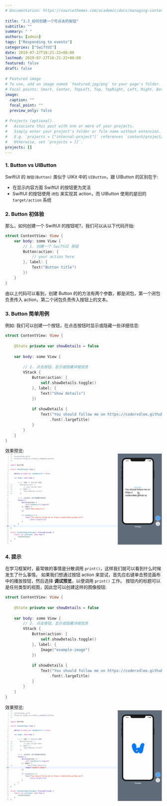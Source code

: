 ```yaml
---
# Documentation: https://sourcethemes.com/academic/docs/managing-content/

title: "3.3_如何创建一个可点击的按钮"
subtitle: ""
summary: " "
authors: [admin]
tags: ["Responding to events"]
categories: ["SwiftUI"]
date: 2019-07-27T16:21:22+08:00
lastmod: 2019-07-27T16:21:22+08:00
featured: false
draft: false

# Featured image
# To use, add an image named `featured.jpg/png` to your page's folder.
# Focal points: Smart, Center, TopLeft, Top, TopRight, Left, Right, BottomLeft, Bottom, BottomRight.
image:
  caption: ""
  focal_point: ""
  preview_only: false

# Projects (optional).
#   Associate this post with one or more of your projects.
#   Simply enter your project's folder or file name without extension.
#   E.g. `projects = ["internal-project"]` references `content/project/deep-learning/index.md`.
#   Otherwise, set `projects = []`.
projects: []
---
```


<!-- more -->
### 1. Button vs UIButton
SwiftUI 的 `按钮(Button)` 类似于 UIKit 中的 `UIButton`，跟 UIButton 的区别在于:

* 在显示内容方面 SwiftUI 的按钮更为灵活
* SwiftUI 的按钮使用 `闭包` 来实现其 action，而 UIButton 使用的是旧的 `target/action` 系统

### 2. Button 初体验
那么，如何创建一个 SwiftUI 的按钮呢?，我们可以从以下代码开始:
```swift
struct ContentView: View {
    var body: some View {
        // 1. 创建一个 SwiftUI 按钮
        Button(action: {
            // your action here
        }, label: {
            Text("Button title")
        })
    }
}
```
由以上代码可以看到，创建 Button 的的方法有两个参数，都是闭包，第一个闭包负责传入 action，第二个闭包负责传入按钮上的文本。

### 3. Button 简单用例
例如: 我们可以创建一个按钮，在点击按钮时显示或隐藏一些详细信息:
```swift
struct ContentView: View {
    
    @State private var showDetails = false
    
    var body: some View {
        
        // 2. 点击按钮，显示或隐藏详细信息
        VStack {
            Button(action: {
                self.showDetails.toggle()
            }, label: {
                Text("Show details")
            })
            
            if showDetails {
                Text("You should follow me on https://coderxdlee.github.io/")
                    .font(.largeTitle)
            }
        }
    }
}
```
效果预览:
![3.3_button_show_detail_information](img/3.3_button_show_detail_information.gif "Click button to show detail information")

### 4. 提示
在学习框架时，最常做的事情是分散调用 `print()`，这样我们就可以看到什么时候发生了什么事情。 如果我们想通过按钮 action 来尝试，首先应右键单击预览画布中的播放按钮，然后选择 **调试预览**，以便调用 `print()` 工作。
按钮内的标题可以是任何类型的视图，因此您可以创建这样的图像按钮:
```swift
struct ContentView: View {
    
    @State private var showDetails = false
    
    var body: some View {
        // 2. 点击按钮，显示或隐藏详细信息
        VStack {
            Button(action: {
                self.showDetails.toggle()
            }, label: {
                Image("example-image")
            })
            
            if showDetails {
                Text("You should follow me on https://coderxdlee.github.io/")
                    .font(.largeTitle)
            }
        }
    }
}
```
效果预览:
![3.3_button_image_show_detail](img/3.3_button_image_show_detail.gif "Set an image for button")